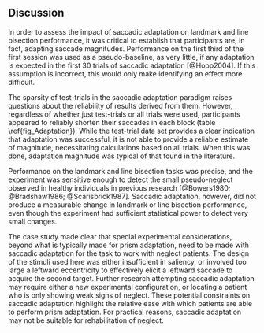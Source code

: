 Discussion 
----------


In order to assess the impact of saccadic adaptation on landmark
and line bisection performance, it was critical to establish that
participants are, in fact, adapting saccade magnitudes.
Performance on the first third of the first session was used as a
pseudo-baseline, as very little, if any adaptation is expected in
the first 30 trials of saccadic adaptation [@Hopp2004]. If this
assumption is incorrect, this would only make identifying an
effect more difficult.

The sparsity of test-trials in the saccadic adaptation paradigm
raises questions about the reliability of results derived from
them. However, regardless of whether just test-trials or all
trials were used, participants appeared to reliably shorten their
saccades in each block (table \ref{fig_Adaptation}). While the
test-trial data set provides a clear indication that adaptation
was successful, it is not able to provide a reliable estimate of
magnitude, necessitating calculations based on all trials. When
this was done, adaptation magnitude was typical of that found in
the literature.

Performance on the landmark and line bisection tasks was precise,
and the experiment was sensitive enough to detect the small
pseudo-neglect observed in healthy individuals in previous
research [@Bowers1980; @Bradshaw1986; @Scarisbrick1987].  Saccadic
adaptation, however, did not produce a measurable change in
landmark or line bisection performance, even though the experiment
had sufficient statistical power to detect very small changes. 

The case study made clear that special experimental
considerations, beyond what is typically made for prism
adaptation, need to be made with saccadic adaptation for the task
to work with neglect patients. The design of the stimuli used here
was either insufficient in saliency, or involved too large a
leftward eccentricity to effectively elicit a leftward saccade to
acquire the second target.  Further research attempting saccadic
adaptation may require either a new experimental configuration, or
locating a patient who is only showing weak signs of neglect.
These potential constraints on saccadic adaptation highlight the
relative ease with which patients are able to perform prism
adaptation. For practical reasons, saccadic adaptation may not be
suitable for rehabilitation of neglect.





